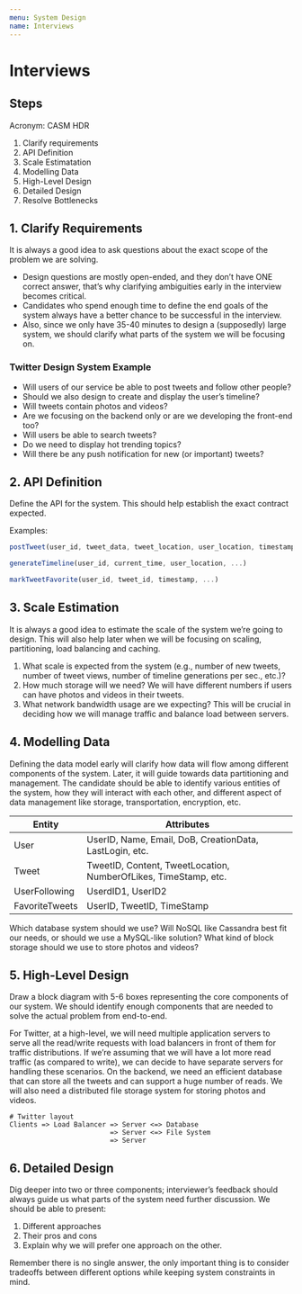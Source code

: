 ```yaml
---
menu: System Design
name: Interviews
---
```


# Interviews

## Steps

Acronym: CASM HDR

1. Clarify requirements
2. API Definition
3. Scale Estimatation
4. Modelling Data
5. High-Level Design
6. Detailed Design
7. Resolve Bottlenecks

## 1. Clarify Requirements

It is always a good idea to ask questions about the exact scope of the problem we are solving.

- Design questions are mostly open-ended, and they don’t have ONE correct answer, that’s why clarifying ambiguities early in the interview becomes critical.
- Candidates who spend enough time to define the end goals of the system always have a better chance to be successful in the interview.
- Also, since we only have 35-40 minutes to design a (supposedly) large system, we should clarify what parts of the system we will be focusing on.

### Twitter Design System Example

- Will users of our service be able to post tweets and follow other people?
- Should we also design to create and display the user’s timeline?
- Will tweets contain photos and videos?
- Are we focusing on the backend only or are we developing the front-end too?
- Will users be able to search tweets?
- Do we need to display hot trending topics?
- Will there be any push notification for new (or important) tweets?

## 2. API Definition

Define the API for the system. This should help establish the exact contract expected.

Examples:

```javascript
postTweet(user_id, tweet_data, tweet_location, user_location, timestamp, ...)

generateTimeline(user_id, current_time, user_location, ...)

markTweetFavorite(user_id, tweet_id, timestamp, ...)
```

## 3. Scale Estimation

It is always a good idea to estimate the scale of the system we’re going to design. This will also help later when we will be focusing on scaling, partitioning, load balancing and caching.

1. What scale is expected from the system (e.g., number of new tweets, number of tweet views, number of timeline generations per sec., etc.)?
2. How much storage will we need? We will have different numbers if users can have photos and videos in their tweets.
3. What network bandwidth usage are we expecting? This will be crucial in deciding how we will manage traffic and balance load between servers.

## 4. Modelling Data

Defining the data model early will clarify how data will flow among different components of the system. Later, it will guide towards data partitioning and management. The candidate should be able to identify various entities of the system, how they will interact with each other, and different aspect of data management like storage, transportation, encryption, etc.

| Entity         | Attributes                                                      |
| -------------- | --------------------------------------------------------------- |
| User           | UserID, Name, Email, DoB, CreationData, LastLogin, etc.         |
| Tweet          | TweetID, Content, TweetLocation, NumberOfLikes, TimeStamp, etc. |
| UserFollowing  | UserdID1, UserID2                                               |
| FavoriteTweets | UserID, TweetID, TimeStamp                                      |

Which database system should we use? Will NoSQL like Cassandra best fit our needs, or should we use a MySQL-like solution? What kind of block storage should we use to store photos and videos?

## 5. High-Level Design

Draw a block diagram with 5-6 boxes representing the core components of our system. We should identify enough components that are needed to solve the actual problem from end-to-end.

For Twitter, at a high-level, we will need multiple application servers to serve all the read/write requests with load balancers in front of them for traffic distributions. If we’re assuming that we will have a lot more read traffic (as compared to write), we can decide to have separate servers for handling these scenarios. On the backend, we need an efficient database that can store all the tweets and can support a huge number of reads. We will also need a distributed file storage system for storing photos and videos.

```shell
# Twitter layout
Clients => Load Balancer => Server <=> Database
                         => Server <=> File System
                         => Server
```

## 6. Detailed Design

Dig deeper into two or three components; interviewer’s feedback should always guide us what parts of the system need further discussion. We should be able to present:

1. Different approaches
2. Their pros and cons
3. Explain why we will prefer one approach on the other.

Remember there is no single answer, the only important thing is to consider tradeoffs between different options while keeping system constraints in mind.
